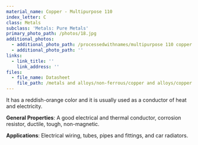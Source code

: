 ```yaml
---
material_name: Copper - Multipurpose 110
index_letter: C
class: Metals
subclass: 'Metals: Pure Metals'
primary_photo_path: /photos/18.jpg
additional_photos:
  - additional_photo_path: /processedwithnames/multipurpose 110 copper.jpeg
  - additional_photo_path: ''
links:
  - link_title: ''
    link_address: ''
files:
  - file_name: Datasheet
    file_path: /metals and alloys/non-ferrous/copper and alloys/copper.pdf
---
```


It has a reddish-orange color and it is usually used as a conductor of heat and electricity.

**General Properties**: A good electrical and thermal conductor, corrosion resistor, ductile, tough, non-magnetic.

**Applications**: Electrical wiring, tubes, pipes and fittings, and car radiators.